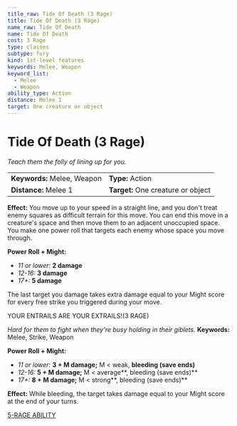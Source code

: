 ```yaml
---
title_raw: Tide Of Death (3 Rage)
title: Tide Of Death (3 Rage)
name_raw: Tide Of Death
name: Tide Of Death
cost: 3 Rage
type: classes
subtype: fury
kind: 1st-level features
keywords: Melee, Weapon
keyword_list:
  - Melee
  - Weapon
ability_type: Action
distance: Melee 1
target: One creature or object
---
```


# Tide Of Death (3 Rage)

*Teach them the folly of lining up for you.*

|                             |                                    |
| :-------------------------- | :--------------------------------- |
| **Keywords:** Melee, Weapon | **Type:** Action                   |
| **Distance:** Melee 1       | **Target:** One creature or object |

**Effect:** You move up to your speed in a straight line, and you don't treat enemy squares as difficult terrain for this move. You can end this move in a creature's space and then move them to an adjacent unoccupied space. You make one power roll that targets each enemy whose space you move through.

**Power Roll + Might:**

- *11 or lower:* **2 damage**
- *12-16:* **3 damage**
- *17+:* **5 damage**

The last target you damage takes extra damage equal to your Might score for every free strike you triggered during your move.

YOUR ENTRAILS ARE YOUR EXTRAILS!(3 RAGE)

*Hard for them to fight when they're busy holding in their giblets.* **Keywords:** Melee, Strike, Weapon

**Power Roll + Might:**

- *11 or lower:* **3 + M damage;** M \< weak, **bleeding (save ends)**
- *12-16:* **5 + M damage;** M \< average\*\*, bleeding (save ends)\*\*
- *17+:* **8 + M damage;** M \< strong\*\*, bleeding (save ends)\*\*

**Effect:** While bleeding, the target takes damage equal to your Might score at the end of your turns.

[5-RAGE ABILITY](./5-Rage%20Ability.md)
